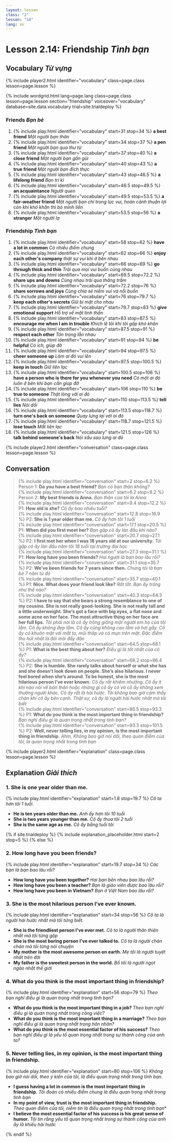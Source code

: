 ```yaml
---
layout: lesson
class: "2"
lesson: "14"	
lang: vn
---
```


# Lesson 2.14: Friendship *Tình bạn*


## Vocabulary *Từ vựng*
{% include player2.html identifier="vocabulary" class=page.class lesson=page.lesson %}


{% include wordgrid.html lang=page.lang
		class=page.class 
		lesson=page.lesson 
		section="friendship"
		voiceover="vocabulary"
		database=site.data.vocabulary 
		trial=site.trialdeploy %}


### Friends *Bạn bè*

1. {% include play.html identifier="vocabulary" start=31 stop=34 %} **a best friend** *Một người bạn thân*
2. {% include play.html identifier="vocabulary" start=34 stop=37 %} **a pen friend** *Một người bạn qua thư từ*
3. {% include play.html identifier="vocabulary" start=37 stop=40 %} **a close friend** *Một người bạn gần gũi*
4. {% include play.html identifier="vocabulary" start=40 stop=43 %} **a true friend** *Một người bạn đích thực*
5. {% include play.html identifier="vocabulary" start=43 stop=46.5 %} **a lifelong friend** *Bạn tri kỉ*
6. {% include play.html identifier="vocabulary" start=46.5 stop=49.5 %} **an acquaintance** *Người quen*
7. {% include play.html identifier="vocabulary" start=49.5 stop=53.5 %} **a fair-weather friend** *Một người bạn chỉ trong lúc vui, hoàn cảnh thuận lợi còn khi khó khăn thì bỏ mình liền*
8. {% include play.html identifier="vocabulary" start=53.5 stop=56 %} **a stranger** *Một người lạ*


### Friendship *Tình bạn*

1. {% include play.html identifier="vocabulary" start=58 stop=62 %}  **have a lot in common** *Có nhiều điểm chung*
2. {% include play.html identifier="vocabulary" start=62 stop=66 %}  **enjoy each other's company** *thật sự vui khi ở bên nhau*
3. {% include play.html identifier="vocabulary" start=66 stop=69 %}  **go through thick and thin** *Trải qua mọi vui buồn cùng nhau*
4. {% include play.html identifier="vocabulary" start=69.5 stop=72.2 %}  **share ups and downs** *Cùng nhau trải qua thăng trầm*
5. {% include play.html identifier="vocabulary" start=72.2 stop=76 %}  **share sorrows and joys** *Cùng chia sẻ niềm vui và nỗi buồn*
6. {% include play.html identifier="vocabulary" start=76 stop=79.7 %}  **keep each other's secrets** *Giữ bí mật cho nhau*
7. {% include play.html identifier="vocabulary" start=79.7 stop=83 %}  **give emotional support** *Hỗ trợ về mặt tinh thần*
8. {% include play.html identifier="vocabulary" start=83 stop=87.5 %}  **encourage me when I am in trouble** *Khích lệ tôi khi tôi gặp khó khăn*
9. {% include play.html identifier="vocabulary" start=87.5 stop=91 %}  **respect each other** *Tôn trọng lẫn nhau*
10. {% include play.html identifier="vocabulary" start=91 stop=94 %}  **be helpful** *Có ích, giúp đỡ*
11. {% include play.html identifier="vocabulary" start=94 stop=97.5 %}  **cheer someone up** *Làm ai đó vui lên*
12. {% include play.html identifier="vocabulary" start=97.5 stop=100.5 %}  **keep in touch** *Giữ liên lạc*
13. {% include play.html identifier="vocabulary" start=100.5 stop=106 %}  **have a person who is there for you whenever you need** *Có một ai đó luôn ở bên khi bạn cần giúp đỡ*
14. {% include play.html identifier="vocabulary" start=106 stop=110 %}  **be true to someone** *Thật lòng với ai đó*
15. {% include play.html identifier="vocabulary" start=110 stop=113.5 %}  **tell lies** *Nói dối*
16. {% include play.html identifier="vocabulary" start=113.5 stop=118.7 %}  **turn one's back on someone** *Quay lưng lại với ai đó*
17. {% include play.html identifier="vocabulary" start=118.7 stop=121.5 %}  **lose touch** *Mất liên lạc*
18. {% include play.html identifier="vocabulary" start=121.5 stop=126 %}  **talk behind someone's back** *Nói xấu sau lưng ai đó*


{% include player2.html identifier="conversation" class=page.class lesson=page.lesson %}
## Conversation


> {% include play.html identifier="conversation" start=2 stop=6.2 %} Person 1: **Do you have a best friend?**    *Bạn có bạn thân không?*   
> {% include play.html identifier="conversation" start=6.2 stop=9.2 %} Person 2: **My best friends is Anna.**  *Bạn thân của tôi là Anna*   
> {% include play.html identifier="conversation" start=9.4 stop=12.2 %}  P1: **How old is she?**   *Cô ấy bao nhiêu tuổi?*   
> {% include play.html identifier="conversation" start=12.8 stop=16.9 %}  P2: **She is 1 year older than me.**  *Cô ấy hơn tôi 1 tuổi*   
> {% include play.html identifier="conversation" start=17.1 stop=20.5 %}  P1: **When did you first meet her?** *Bạn gặp cô ấy làn đầu khi nào?*      
> {% include play.html identifier="conversation" start=20.7 stop=27.1 %}  P2: **I first met her when I was 18 years old at our university.**    *Tôi gặp cô ấy làn đầu năm tôi 18 tuổi tại trường đại học*   
> {% include play.html identifier="conversation" start=27.3 stop=31.1 %}  P1: **How long have you been friends?**   *Hai người là bạn bao lâu rồi?*    
> {% include play.html identifier="conversation" start=31.1 stop=35.7 %}  P2: **We’ve been friends for 7 years since then.**    *Chúng tôi là bạn bè 7 năm từ đó*   
> {% include play.html identifier="conversation" start=35.7 stop=40.1 %}  P1: **Nice. What does your friend look like?** *Rất tốt. Bạn ấy trông như thế nào?*       
> {% include play.html identifier="conversation" start=40.3 stop=64.3 %}  P2: **I have to say that she bears a strong resemblance to one of my cousins. She is not really   good-looking. She is not really tall and a little underweight. She’s got a face with big eyes, a flat nose and some acne on her face. The most attractive thing on her face are her full lips.** *Tôi phải nói là cô ấy trông giống một người em họ của tôi lắm. Cô ấy không đẹp lắm. Cô ấy cũng không cao lắm và hơi gầy. Cố ấy có khuôn mặt với mắt to, mũi thấp và có mụn trên mặt. Đặc điểm thu hút nhất là đôi môi đầy đặn*     
> {% include play.html identifier="conversation" start=64.5 stop=68.1 %}  P1: **What is the best thing about her?**   *Điều gì là tốt nhất của cô ấy?*    
> {% include play.html identifier="conversation" start=68.2 stop=86.4 %}  P2: **She is  humble. She rarely talks about herself or what she has and she doesn’t look down on people. She’s also hilarious. I never feel bored when she’s around. To be honest, she is the most hilarious person I’ve ever known.** *Cô ấy rất khiêm nhường. Cô ấy ít khi nào nói về bản thân hoặc những gì cô ấy có và cô ấy không xem thường người khác. Cô ấy rất là hài hước. Tôi không bao giờ cảm thấy chán khi cô ấy bên cạnh. Thật sự, cô ấy là người hài hước nhất mà tôi biết*     
> {% include play.html identifier="conversation" start=86.5 stop=93.3 %}  P1: **What do you think is the most important thing in friendship?**  *Bạn nghĩ điều gì là quan trọng nhất trong tình bạn?*   
> {% include play.html identifier="conversation" start=93.3 stop=101.5 %}  P2: **Well, never telling lies, in my opinion, is the most important thing in friendship.** *Ahm, Không bao giờ nói dối, theo quan điểm của tôi, là quan trọng nhất trong tình bạn*



{% include player2.html identifier="explanation" class=page.class lesson=page.lesson %}
## Explanation *Giải thích*

### 1. She is one year older than me. 

{% include play.html identifier="explanation" start=1.8 stop=19.7 %} 
*Cô ta hơn tôi 1 tuổi.* 

- **He is ten years older than me.** *Anh ấy hơn tôi 10 tuổi*
- **She is two years younger than me.** *Cô ấy thua tôi 2 tuổi*
- **She is the same age as me.** *Cô ấy bằng tuổi tôi*

{% if site.trialdeploy %}
	{% include explanation_placeholder.html start=2 stop=5 %}
	{% else %}


###  2. How long have you been friends?

{% include play.html identifier="explanation" start=19.7 stop=34 %}
*Các bạn là bạn bao lâu rồi?*

- **How long have you been together?** *Hai bạn bên nhau bao lâu rồi?*   
- **How long have you been a teacher?** *Bạn là giáo viên được bao lâu rồi?*   
- **How long have you been in Vietnam?** *Bạn ở Việt Nam bao lâu rồi?*   

###  3. She is the most hilarious person I’ve ever known.

{% include play.html identifier="explanation" start=34 stop=56 %}
*Cô ta là người hài hước nhất mà tôi từng biết.*

- **She is the friendliest person I've ever met.** *Cô ta là người thân thiện nhất mà tôi từng gặp*
- **She is the most boring person I've ever talked to.** *Cô ta là người chán chán mà tôi từng nói chuyện*
- **My mother is the most awesome person on earth.** *Mẹ tôi là người tuyệt nhất trên đời*
- **My father is the sweetest person in the world.** *Bố tôi là người ngọt ngào nhất thế giới*

###  4. What do you think is the most important thing in friendship?

{% include play.html identifier="explanation" start=56 stop=79 %}
*Theo bạn nghĩ điều gì là quan trọng nhất trong tình bạn?*


- **What do you think is the most important thing in a job?** *Theo bạn nghĩ điều gì là quan trọng nhất trong công việc?*
- **What do you think is the most important thing in a marriage?** *Theo bạn nghĩ điều gì là quan trọng nhất trong hôn nhân?*
- **What do you think is the most essential factor of his success?** *Theo bạn nghĩ điều gì là yếu tố quan trọng nhất trong sự thành công của anh ta?*

###  5.  Never telling lies, in my opinion, is the most important thing in friendship.

{% include play.html identifier="explanation" start=80 stop=106 %}
*Không bao giờ nói dối, theo ý kiến của tôi, là điều quan trọng nhất trong tình bạn.*


- **I guess having a lot in common is the most important thing in friendship.** *Tôi đoán có nhiều điểm chung là điều quan trọng nhất trong tình bạn*
- **In my point of view, trust is the most important thing in friendship.** *Theo quan điểm của tôi, niềm tin là điều quan trọng nhất trong tình bạn**
- **I believe the most essential factor of his success is his great sense of humor.** *Tôi tin rằng yếu tố quan trọng nhất trong sự thành công của anh ấy là khiếu hài hước*


{% endif %}